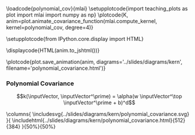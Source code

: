 \loadcode{polynomial_cov}{mlai}
\setupplotcode{import teaching_plots as plot
import mlai
import numpy as np}
\plotcode{K, anim=plot.animate_covariance_function(mlai.compute_kernel, 
                                         kernel=polynomial_cov, degree=4)}

\setupplotcode{from IPython.core.display import HTML}

\displaycode{HTML(anim.to_jshtml())}

\plotcode{plot.save_animation(anim, 
                    diagrams='../slides/diagrams/kern', 
				    filename='polynomial_covariance.html')}


### Polynomial Covariance

$$k(\inputVector, \inputVector^\prime) = \alpha(w \inputVector^\top
\inputVector^\prime + b)^d$$

\columns{
\includesvg{../slides/diagrams/kern/polynomial_covariance.svg}
}{
\includehtml{../slides/diagrams/kern/polynomial_covariance.html}{512}{384}
}{50%}{50%}


